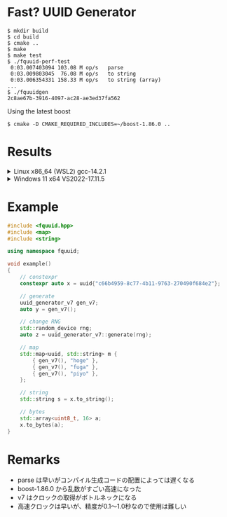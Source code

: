 # Fast? UUID Generator

    $ mkdir build
    $ cd build
    $ cmake ..
    $ make
    $ make test
    $ ./fquuid-perf-test
     0:03.007403094	103.08 M op/s	parse
     0:03.009803045	 76.08 M op/s	to string
     0:03.006354331	158.33 M op/s	to string (array)
    ...
    $ ./fquuidgen
    2c8ae67b-3916-4097-ac28-ae3ed37fa562

Using the latest boost

    $ cmake -D CMAKE_REQUIRED_INCLUDES=~/boost-1.86.0 ..

# Results

<details>
<summary>Linux x86_64 (WSL2) gcc-14.2.1</summary>

|Tests|fquuid|boost-1.86.0|
|:---|---:|---:|
|parse|103.08 M op/s|  3.60 M op/s|
|to string| 76.08 M op/s| 63.95 M op/s|
|to string (array)|158.33 M op/s|             |
|load bytes|  1.15 G op/s|  1.00 G op/s|
|to bytes|929.53 M op/s|986.59 M op/s|
|compare|479.77 M op/s|633.44 M op/s|
|generate v4 (mt19937)| 99.61 M op/s| 94.68 M op/s|
|generate v7 (mt19937)| 47.88 M op/s|             |
|generate v4 (default)| 22.81 M op/s| 83.51 M op/s|
|generate v7 (default)| 18.10 M op/s| 44.13 M op/s|
|generate v4 (default, std::set)|  1.27 M op/s|  1.23 M op/s|
|generate v7 (default, std::set)|  5.06 M op/s|  4.28 M op/s|
|generate v4 (default, std::unordered_set)|  2.22 M op/s|  2.47 M op/s|
|generate v7 (default, std::unordered_set)|  2.26 M op/s|  2.31 M op/s|

</details>

<details>
<summary>Windows 11 x64 VS2022-17.11.5</summary>

|Tests|fquuid|boost-1.86.0|
|:---|---:|---:|
|parse| 38.30 M op/s| 14.16 M op/s|
|to string| 24.22 M op/s| 29.00 M op/s|
|to string (array)|122.81 M op/s|             |
|load bytes|218.33 M op/s|476.26 M op/s|
|to bytes|509.60 M op/s|560.22 M op/s|
|compare|312.54 M op/s|298.59 M op/s|
|generate v4 (mt19937)| 89.10 M op/s| 97.29 M op/s|
|generate v7 (mt19937)| 39.70 M op/s|             |
|generate v4 (default)| 13.47 M op/s| 46.62 M op/s|
|generate v7 (default)| 11.23 M op/s| 33.17 M op/s|
|generate v4 (default, std::set)|  1.09 M op/s|  1.15 M op/s|
|generate v7 (default, std::set)|  3.65 M op/s|  5.13 M op/s|
|generate v4 (default, std::unordered_set)|  2.42 M op/s|  2.89 M op/s|
|generate v7 (default, std::unordered_set)|  2.31 M op/s|  2.87 M op/s|

</details>

# Example

```C++
#include <fquuid.hpp>
#include <map>
#include <string>

using namespace fquuid;

void example()
{
    // constexpr
    constexpr auto x = uuid{"c66b4959-8c77-4b11-9763-270490f684e2"};

    // generate
    uuid_generator_v7 gen_v7;
    auto y = gen_v7();

    // change RNG
    std::random_device rng;
    auto z = uuid_generator_v7::generate(rng);

    // map
    std::map<uuid, std::string> m {
        { gen_v7(), "hoge" },
        { gen_v7(), "fuga" },
        { gen_v7(), "piyo" },
    };

    // string
    std::string s = x.to_string();

    // bytes
    std::array<uint8_t, 16> a;
    x.to_bytes(a);
}
```

# Remarks

- parse は早いがコンパイル生成コードの配置によっては遅くなる
- boost-1.86.0 から乱数がすごい高速になった
- v7 はクロックの取得がボトルネックになる
- 高速クロックは早いが、精度が0.1～1.0秒なので使用は難しい
